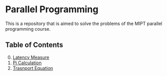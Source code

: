 # Parallel Programming

This is a repository that is aimed to solve the problems of the MIPT parallel programming course.

## Table of Contents
0. [Latency Measure](#)
1. [Pi Calculation](#)
2. [Trasnport Equation](#)
